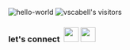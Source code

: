 ![hello-world](https://user-images.githubusercontent.com/56961723/103411466-e10a1a00-4b4e-11eb-8b98-e41d79dd5368.gif)
![vscabell's visitors](https://komarev.com/ghpvc/?username=vscabell&color=130F40&style=flat&label=visitors)

### let's connect  &nbsp;<a href="mailto:vitoria.s.galli@gmail.com"><img src="https://image.flaticon.com/icons/svg/281/281769.svg" width="30"></a>&nbsp;<a href="https://www.linkedin.com/in/vitoria-galli/"><img src="https://cdn2.iconfinder.com/data/icons/social-media-2285/512/1_Linkedin_unofficial_colored_svg-128.png" width="30"></a>
